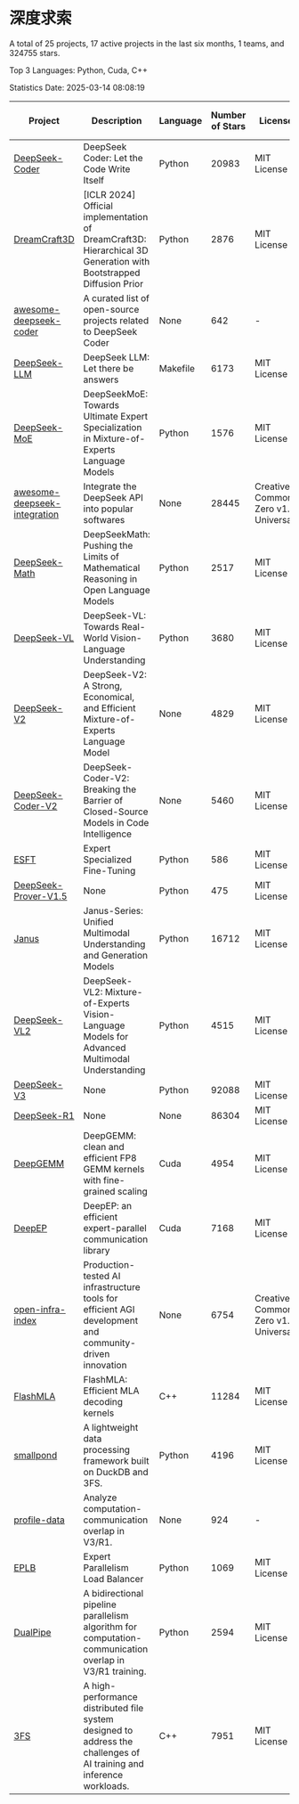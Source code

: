 # 深度求索

A total of 25 projects, 17 active projects in the last six months, 1 teams, and 324755 stars.

Top 3 Languages: Python, Cuda, C++

Statistics Date: 2025-03-14 08:08:19

| Project | Description | Language | Number of Stars | License | Creation Date | Last Updated Date | Last Pushed Date |
| --- | --- | --- | --- | --- | --- | --- | --- |
| [DeepSeek-Coder](https://github.com/deepseek-ai/DeepSeek-Coder) | DeepSeek Coder: Let the Code Write Itself | Python | 20983 | MIT License | 2023-10-20 | 2025-03-14 | 2024-05-21 |
| [DreamCraft3D](https://github.com/deepseek-ai/DreamCraft3D) | [ICLR 2024] Official implementation of DreamCraft3D: Hierarchical 3D Generation with Bootstrapped Diffusion Prior | Python | 2876 | MIT License | 2023-10-23 | 2025-03-14 | 2024-08-21 |
| [awesome-deepseek-coder](https://github.com/deepseek-ai/awesome-deepseek-coder) | A curated list of open-source projects related to DeepSeek Coder | None | 642 | - | 2023-11-06 | 2025-03-14 | 2024-04-03 |
| [DeepSeek-LLM](https://github.com/deepseek-ai/DeepSeek-LLM) | DeepSeek LLM: Let there be answers | Makefile | 6173 | MIT License | 2023-11-29 | 2025-03-14 | 2024-02-04 |
| [DeepSeek-MoE](https://github.com/deepseek-ai/DeepSeek-MoE) | DeepSeekMoE: Towards Ultimate Expert Specialization in Mixture-of-Experts Language Models | Python | 1576 | MIT License | 2024-01-02 | 2025-03-14 | 2024-01-16 |
| [awesome-deepseek-integration](https://github.com/deepseek-ai/awesome-deepseek-integration) | Integrate the DeepSeek API into popular softwares | None | 28445 | Creative Commons Zero v1.0 Universal | 2024-01-11 | 2025-03-14 | 2025-03-14 |
| [DeepSeek-Math](https://github.com/deepseek-ai/DeepSeek-Math) | DeepSeekMath: Pushing the Limits of Mathematical Reasoning in Open Language Models | Python | 2517 | MIT License | 2024-02-05 | 2025-03-14 | 2024-04-15 |
| [DeepSeek-VL](https://github.com/deepseek-ai/DeepSeek-VL) | DeepSeek-VL: Towards Real-World Vision-Language Understanding | Python | 3680 | MIT License | 2024-03-07 | 2025-03-14 | 2024-04-24 |
| [DeepSeek-V2](https://github.com/deepseek-ai/DeepSeek-V2) | DeepSeek-V2: A Strong, Economical, and Efficient Mixture-of-Experts Language Model | None | 4829 | MIT License | 2024-04-22 | 2025-03-14 | 2024-09-25 |
| [DeepSeek-Coder-V2](https://github.com/deepseek-ai/DeepSeek-Coder-V2) | DeepSeek-Coder-V2: Breaking the Barrier of Closed-Source Models in Code Intelligence | None | 5460 | MIT License | 2024-06-14 | 2025-03-14 | 2024-09-24 |
| [ESFT](https://github.com/deepseek-ai/ESFT) | Expert Specialized Fine-Tuning | Python | 586 | MIT License | 2024-07-04 | 2025-03-13 | 2024-09-22 |
| [DeepSeek-Prover-V1.5](https://github.com/deepseek-ai/DeepSeek-Prover-V1.5) | None | Python | 475 | MIT License | 2024-08-15 | 2025-03-13 | 2024-08-16 |
| [Janus](https://github.com/deepseek-ai/Janus) | Janus-Series: Unified Multimodal Understanding and Generation Models | Python | 16712 | MIT License | 2024-10-18 | 2025-03-14 | 2025-02-01 |
| [DeepSeek-VL2](https://github.com/deepseek-ai/DeepSeek-VL2) | DeepSeek-VL2: Mixture-of-Experts Vision-Language Models for Advanced Multimodal Understanding | Python | 4515 | MIT License | 2024-12-13 | 2025-03-14 | 2025-02-26 |
| [DeepSeek-V3](https://github.com/deepseek-ai/DeepSeek-V3) | None | Python | 92088 | MIT License | 2024-12-26 | 2025-03-14 | 2025-02-24 |
| [DeepSeek-R1](https://github.com/deepseek-ai/DeepSeek-R1) | None | None | 86304 | MIT License | 2025-01-20 | 2025-03-14 | 2025-02-24 |
| [DeepGEMM](https://github.com/deepseek-ai/DeepGEMM) | DeepGEMM: clean and efficient FP8 GEMM kernels with fine-grained scaling | Cuda | 4954 | MIT License | 2025-02-13 | 2025-03-14 | 2025-03-14 |
| [DeepEP](https://github.com/deepseek-ai/DeepEP) | DeepEP: an efficient expert-parallel communication library | Cuda | 7168 | MIT License | 2025-02-17 | 2025-03-14 | 2025-03-14 |
| [open-infra-index](https://github.com/deepseek-ai/open-infra-index) | Production-tested AI infrastructure tools for efficient AGI development and community-driven innovation | None | 6754 | Creative Commons Zero v1.0 Universal | 2025-02-21 | 2025-03-14 | 2025-03-04 |
| [FlashMLA](https://github.com/deepseek-ai/FlashMLA) | FlashMLA: Efficient MLA decoding kernels | C++ | 11284 | MIT License | 2025-02-21 | 2025-03-14 | 2025-03-01 |
| [smallpond](https://github.com/deepseek-ai/smallpond) | A lightweight data processing framework built on DuckDB and 3FS. | Python | 4196 | MIT License | 2025-02-24 | 2025-03-14 | 2025-03-05 |
| [profile-data](https://github.com/deepseek-ai/profile-data) | Analyze computation-communication overlap in V3/R1. | None | 924 | - | 2025-02-26 | 2025-03-13 | 2025-03-03 |
| [EPLB](https://github.com/deepseek-ai/EPLB) | Expert Parallelism Load Balancer | Python | 1069 | MIT License | 2025-02-26 | 2025-03-14 | 2025-02-27 |
| [DualPipe](https://github.com/deepseek-ai/DualPipe) | A bidirectional pipeline parallelism algorithm for computation-communication overlap in V3/R1 training. | Python | 2594 | MIT License | 2025-02-26 | 2025-03-14 | 2025-03-10 |
| [3FS](https://github.com/deepseek-ai/3FS) |  A high-performance distributed file system designed to address the challenges of AI training and inference workloads.  | C++ | 7951 | MIT License | 2025-02-27 | 2025-03-14 | 2025-03-13 |
